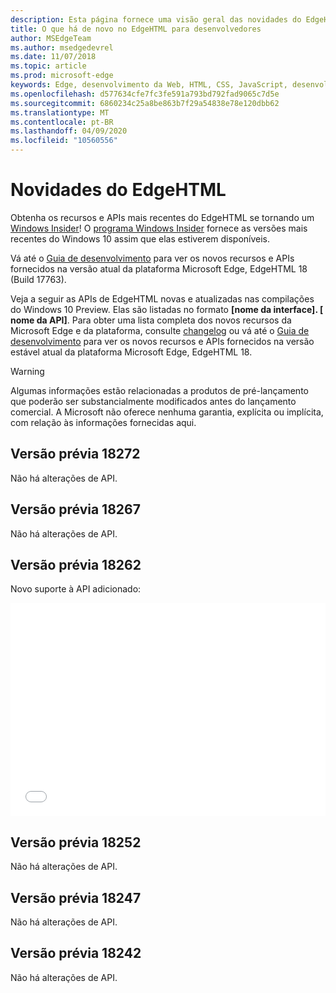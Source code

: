 ```yaml
---
description: Esta página fornece uma visão geral das novidades do EdgeHTML Preview Builds para desenvolvedores.
title: O que há de novo no EdgeHTML para desenvolvedores
author: MSEdgeTeam
ms.author: msedgedevrel
ms.date: 11/07/2018
ms.topic: article
ms.prod: microsoft-edge
keywords: Edge, desenvolvimento da Web, HTML, CSS, JavaScript, desenvolvedor, novidades do Edge, novas APIs no Edge, edgehtml, Builds preview do edgehtml
ms.openlocfilehash: d577634cfe7fc3fe591a793bd792fad9065c7d5e
ms.sourcegitcommit: 6860234c25a8be863b7f29a54838e78e120dbb62
ms.translationtype: MT
ms.contentlocale: pt-BR
ms.lasthandoff: 04/09/2020
ms.locfileid: "10560556"
---
```

# Novidades do EdgeHTML

Obtenha os recursos e APIs mais recentes do EdgeHTML se tornando um [Windows Insider](https://insider.windows.com/)! O [programa Windows Insider](https://insider.windows.com/) fornece as versões mais recentes do Windows 10 assim que elas estiverem disponíveis. 

Vá até o [Guia de desenvolvimento](../dev-guide.md) para ver os novos recursos e APIs fornecidos na versão atual da plataforma Microsoft Edge, EdgeHTML 18 (Build 17763). 

Veja a seguir as APIs de EdgeHTML novas e atualizadas nas compilações do Windows 10 Preview. Elas são listadas no formato **[nome da interface]. [ nome da API]**. Para obter uma lista completa dos novos recursos da Microsoft Edge e da plataforma, consulte [changelog](https://developer.microsoft.com/microsoft-edge/platform/changelog/) ou vá até o [Guia de desenvolvimento](../dev-guide.md) para ver os novos recursos e APIs fornecidos na versão estável atual da plataforma Microsoft Edge, EdgeHTML 18.  

> [!WARNING] 
> Algumas informações estão relacionadas a produtos de pré-lançamento que poderão ser substancialmente modificados antes do lançamento comercial. A Microsoft não oferece nenhuma garantia, explícita ou implícita, com relação às informações fornecidas aqui.

## Versão prévia 18272
Não há alterações de API.

## Versão prévia 18267
Não há alterações de API.

## Versão prévia 18262

Novo suporte à API adicionado:

<iframe height='341' scrolling='no' title='Build EdgeHTML Preview 17682' src='//codepen.io/MSEdgeDev/embed/5a691c1840690352f409d3788b8167fa/?height=341&theme-id=23761&default-tab=result&embed-version=2' frameborder='no' allowtransparency='true' allowfullscreen='true' style='width: 100%;'>Consulte o <a href='https://codepen.io/MSEdgeDev/pen/5a691c1840690352f409d3788b8167fa/'> EdgeHTML Preview Build 17682 </a> by MSEdgeDev ( <a href='https://codepen.io/MSEdgeDev'> @MSEdgeDev </a> ) em <a href='https://codepen.io'> CodePen </a> .
</iframe>

## Versão prévia 18252
Não há alterações de API.

## Versão prévia 18247
Não há alterações de API.

## Versão prévia 18242
Não há alterações de API.